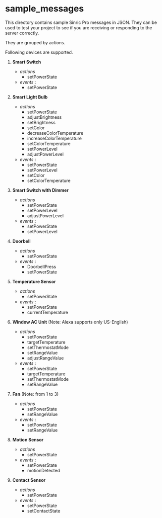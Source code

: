 # sample_messages

This directory contains sample Sinric Pro messages in JSON. They can be used to test your project to see if you are receiving or responding to the server correctly.

They are grouped by actions. 

Following devices are supported.

1. **Smart Switch**
     - *actions*
       - setPowerState
     - *events* :
       - setPowerState
       
2. **Smart Light Bulb**
     - *actions*
       - setPowerState
       - adjustBrightness
       - setBrightness
       - setColor
       - decreaseColorTemperature
       - increaseColorTemperature
       - setColorTemperature
       - setPowerLevel
       - adjustPowerLevel 
     - *events* :
       - setPowerState
       - setPowerLevel 
       - setColor
       - setColorTemperature

3. **Smart Switch with Dimmer**
     - *actions*
       - setPowerState
       - setPowerLevel
       - adjustPowerLevel
     - *events* :
       - setPowerState
       - setPowerLevel

4. **Doorbell**
     - *actions*
       - setPowerState
     - *events* :
       - DoorbellPress
       - setPowerState
       
5. **Temperature Sensor**
     - *actions*
       - setPowerState
     - *events* :
       - setPowerState
       - currentTemperature

6. **Window AC Unit** (Note: Alexa supports only US-English)
     - *actions*
       - setPowerState
       - targetTemperature
       - setThermostatMode
       - setRangeValue
       - adjustRangeValue
     - *events* :
       - setPowerState
       - targetTemperature
       - setThermostatMode
       - setRangeValue
    
7. **Fan** (Note: from 1 to 3)
     - *actions*
       - setPowerState
       - setRangeValue
     - *events* :
       - setPowerState
       - setRangeValue
       
8. **Motion Sensor**
     - *actions*
       - setPowerState
     - *events* :
       - setPowerState
       - motionDetected
    
9. **Contact Sensor**
     - *actions*
       - setPowerState
     - *events* :
       - setPowerState
       - setContactState 
       
